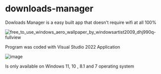 # downloads-manager
Dowloads Manager is a easy built app that doesn't require wifi at all 100%

![free_to_use_windows_aero_wallpaper_by_windowsartist2009_dhj990q-fullview](https://github.com/user-attachments/assets/c8f40fd4-2578-4c8f-9052-4811a9aa1cc6)



Program was coded with Visual Studio 2022 Application

![image](https://github.com/user-attachments/assets/c13d2e9e-aee5-46dc-a589-dc5d8799be12)



Is only available on Windows 11, 10 , 8.1 and 7 operating system
